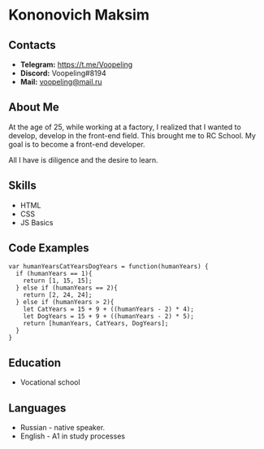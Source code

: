 #  Kononovich Maksim #
## Contacts 
   * **Telegram:** https://t.me/Voopeling 
   * **Discord:** Voopeling#8194 
   * **Mail:** voopeling@mail.ru 
## About Me
   At the age of 25, while working at a factory, I realized that I wanted to develop, develop in the front-end field.
   This brought me to RC School. My goal is to become a front-end developer.
   
   All I have is diligence and the desire to learn.
## Skills
   * HTML
   * CSS
   * JS Basics
## Code Examples
```
var humanYearsCatYearsDogYears = function(humanYears) {
  if (humanYears == 1){
    return [1, 15, 15];
  } else if (humanYears == 2){
    return [2, 24, 24];
  } else if (humanYears > 2){
    let CatYears = 15 + 9 + ((humanYears - 2) * 4);
    let DogYears = 15 + 9 + ((humanYears - 2) * 5);
    return [humanYears, CatYears, DogYears];
  }
}
```
## Education
   * Vocational school
## Languages
   * Russian - native speaker.
   * English - A1 in study processes
